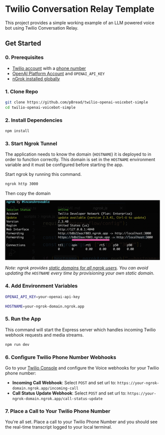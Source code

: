 # Twilio Conversation Relay Template

This project provides a simple working example of an LLM powered voice bot using Twilio Conversation Relay.

## Get Started

### 0. Prerequisites

- [Twilio account](https://www.twilio.com/try-twilio) with a [phone number](https://help.twilio.com/articles/223135247-How-to-Search-for-and-Buy-a-Twilio-Phone-Number-from-Console)
- [OpenAI Platform Account](https://platform.openai.com/signup) and `OPENAI_API_KEY`
- [nGrok installed globally](https://ngrok.com/docs/getting-started/)

### 1. Clone Repo

```bash
git clone https://github.com/pBread/twilio-openai-voicebot-simple
cd twilio-openai-voicebot-simple
```

### 2. Install Dependencies

```bash
npm install
```

### 3. Start Ngrok Tunnel

The application needs to know the domain (`HOSTNAME`) it is deployed to in order to function correctly. This domain is set in the `HOSTNAME` environment variable and it must be configured before starting the app.

Start ngrok by running this command.

```bash
ngrok http 3000
```

Then copy the domain

<img src="./docs/grok.png"/>

_Note: ngrok provides [static domains for all ngrok users](https://ngrok.com/blog-post/free-static-domains-ngrok-users). You can avoid updating the `HOSTNAME` every time by provisioning your own static domain._

### 4. Add Environment Variables

```bash
OPENAI_API_KEY=your-openai-api-key
```

```bash
HOSTNAME=your-ngrok-domain.ngrok.app
```

### 5. Run the App

This command will start the Express server which handles incoming Twilio webhook requests and media streams.

```bash
npm run dev
```

### 6. Configure Twilio Phone Number Webhooks

Go to your [Twilio Console](https://console.twilio.com/) and configure the Voice webhooks for your Twilio phone number:

- <b>Incoming Call Webhook</b>: Select `POST` and set url to: `https://your-ngrok-domain.ngrok.app/incoming-call`
- <b>Call Status Update Webhook</b>: Select `POST` and set url to: `https://your-ngrok-domain.ngrok.app/call-status-update`

### 7. Place a Call to Your Twilio Phone Number

You're all set. Place a call to your Twilio Phone Number and you should see the real-time transcript logged to your local terminal.
